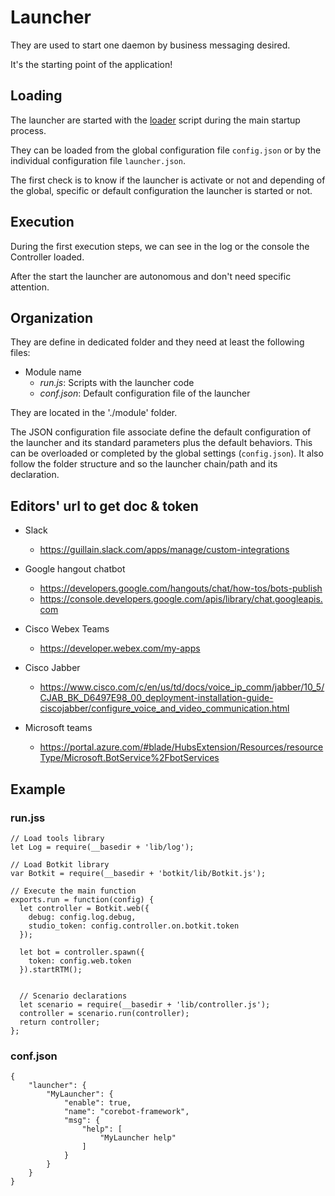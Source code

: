 # Launcher
They are used to start one daemon by business messaging desired.

It's the starting point of the application!

## Loading
The launcher are started with the [loader](../app/lib/launcher.js) script
during the main startup process.

They can be loaded from the global configuration file `config.json` or by
the individual configuration file `launcher.json`.

The first check is to know if the launcher is activate or not and
depending of the global, specific or default configuration the launcher
is started or not.

## Execution
During the first execution steps, we can see in the log or the console
the Controller loaded.

After the start the launcher are autonomous and don't need specific
attention.

## Organization
They are define in dedicated folder and they need at least the
following files:
- Module name
  - *run.js*: Scripts with the launcher code
  - *conf.json*: Default configuration file of the launcher

They are located in the './module' folder.

The JSON configuration file associate define the default configuration of the
launcher and its standard parameters plus the default behaviors.
This can be overloaded or completed by the global settings (`config.json`).
It also follow the folder structure and so the launcher chain/path and
its declaration.

## Editors' url to get doc & token
- Slack
  - https://guillain.slack.com/apps/manage/custom-integrations

- Google hangout chatbot
  - https://developers.google.com/hangouts/chat/how-tos/bots-publish
  - https://console.developers.google.com/apis/library/chat.googleapis.com

- Cisco Webex Teams
  - https://developer.webex.com/my-apps

- Cisco Jabber
  - https://www.cisco.com/c/en/us/td/docs/voice_ip_comm/jabber/10_5/CJAB_BK_D6497E98_00_deployment-installation-guide-ciscojabber/configure_voice_and_video_communication.html

- Microsoft teams
  - https://portal.azure.com/#blade/HubsExtension/Resources/resourceType/Microsoft.BotService%2FbotServices

## Example
### run.jss
```
// Load tools library
let Log = require(__basedir + 'lib/log');

// Load Botkit library
var Botkit = require(__basedir + 'botkit/lib/Botkit.js');

// Execute the main function
exports.run = function(config) {
  let controller = Botkit.web({
    debug: config.log.debug,
    studio_token: config.controller.on.botkit.token
  });

  let bot = controller.spawn({
    token: config.web.token
  }).startRTM();


  // Scenario declarations
  let scenario = require(__basedir + 'lib/controller.js');
  controller = scenario.run(controller);
  return controller;
};

```
### conf.json
```
{
    "launcher": {
        "MyLauncher": {
            "enable": true,
            "name": "corebot-framework",
            "msg": {
                "help": [
                    "MyLauncher help"
                ]
            }
        }
    }
}
```
